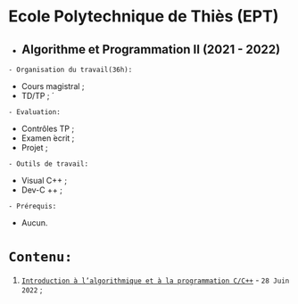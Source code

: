 # Ecole Polytechnique de Thiès (EPT)
 * ##  Algorithme et Programmation II (2021 - 2022)

``` - Organisation du travail(36h): ```
 * Cours magistral ;
 * TD/TP ; ́
 
``` - Evaluation: ```
 * Contrôles TP ;
 * Examen  ́ecrit ;
 * Projet ;
 
``` - Outils de travail: ```
 * Visual C++ ;
 * Dev-C ++ ;
 
``` - Prérequis: ```
 * Aucun.
 
 # ``` Contenu: ```
 1. [`Introduction à l’algorithmique et à la programmation C/C++`](https://github.com/pape-barro/ept-gi/blob/main/intro_algo-gi.pdf) - ``` 28 Juin 2022 ``` ;

